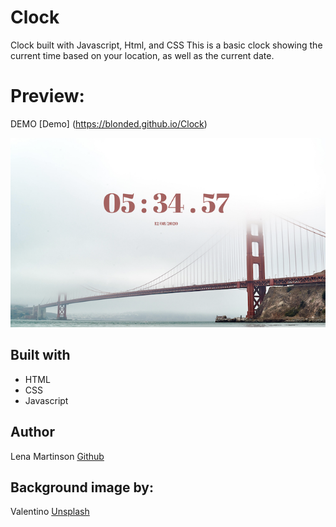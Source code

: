 # Clock
Clock built with Javascript, Html, and CSS
This is a basic clock showing the current time based on your location, as well as the current date. 

# Preview:

DEMO [Demo] (https://blonded.github.io/Clock)

<img src="imgs/preview.jpg" alt="Demo-photo">

## Built with
- HTML
- CSS
- Javascript

## Author
Lena Martinson [Github](http://www.github.com/Blonded)

## Background image by:
Valentino [Unsplash](https://unsplash.com/@iampatrickpilz)
